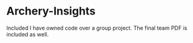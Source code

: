 # Archery-Insights

Included I have owned code over a group project. The final team PDF is included as well. 
